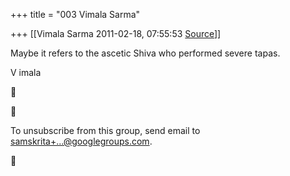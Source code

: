 +++
title = "003 Vimala Sarma"

+++
[[Vimala Sarma	2011-02-18, 07:55:53 [Source](https://groups.google.com/g/samskrita/c/rBBEuVGIidQ)]]



Maybe it refers to the ascetic Shiva who performed severe tapas.

V imala





To unsubscribe from this group, send email to [samskrita+...@googlegroups.com]().



